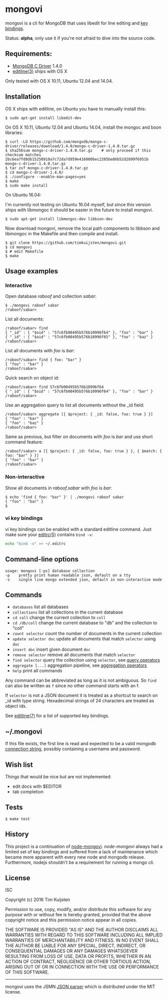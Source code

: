 # mongovi

mongovi is a cli for MongoDB that uses libedit for line editing and [key bindings].

Status: **alpha**, only use it if you're not afraid to dive into the source code.


## Requirements:
* [MongoDB C Driver] 1.4.0
* [editline(3)] ships with OS X

Only tested with OS X 10.11, Ubuntu 12.04 and 14.04.


## Installation

OS X ships with editline, on Ubuntu you have to manually install this:

    $ sudo apt-get install libedit-dev

On OS X 10.11, Ubuntu 12.04 and Ubuntu 14.04, install the mongoc and bson libraries:

    $ curl -LO https://github.com/mongodb/mongo-c-driver/releases/download/1.4.0/mongo-c-driver-1.4.0.tar.gz
    $ sha256sum mongo-c-driver-1.4.0.tar.gz    # only proceed if this checksum matches
    2bc6ea7fd8db15250910a7c72da7d959e416000bec2205be86b52d2899f6951b  mongo-c-driver-1.4.0.tar.gz
    $ tar zxf mongo-c-driver-1.4.0.tar.gz
    $ cd mongo-c-driver-1.4.0/
    $ ./configure --enable-man-pages=yes
    $ make
    $ sudo make install

On Ubuntu 16.04:

I'm currently not testing on Ubuntu 16.04 myself, but since this version ships
with libmongoc it should be easier in the future to install mongovi.

    $ sudo apt-get install libmongoc-dev libbson-dev

Now download mongovi, remove the local path components to libbson and libmongoc
in the Makefile and then compile and install.

    $ git clone https://github.com/timkuijsten/mongovi.git
    $ cd mongovi
    $ # edit Makefile
    $ make


## Usage examples

### Interactive

Open database *raboof* and collection *sabar*:

    $ ./mongovi raboof sabar
    /raboof/sabar> 

List all documents:

    /raboof/sabar> find
    { "_id" : { "$oid" : "57c6fb00495b576b10996f64" }, "foo" : "bar" }
    { "_id" : { "$oid" : "57c6fb00495b576b10996f65" }, "foo" : "baz" }
    /raboof/sabar> 

List all documents with *foo* is *bar*:

    /raboof/sabar> find { foo: "bar" }
    { "foo" : "bar" }
    /raboof/sabar> 

Quick search on object id:

    /raboof/sabar> find 57c6fb00495b576b10996f64
    { "_id" : { "$oid" : "57c6fb00495b576b10996f64" }, "foo" : "bar" }
    /raboof/sabar> 

Use an aggregation query to list all documents without the _id field:

    /raboof/sabar> aggregate [{ $project: { _id: false, foo: true } }]
    { "foo" : "bar" }
    { "foo" : "baz" }
    /raboof/sabar> 

Same as previous, but filter on documents with *foo* is *bar* and use short
command feature:

    /raboof/sabar> a [{ $project: { _id: false, foo: true } }, { $match: { foo: "bar" } }]
    { "foo" : "bar" }
    /raboof/sabar> 

### Non-interactive

Show all documents in *raboof.sabar* with *foo* is *bar*:

    $ echo 'find { foo: "bar" }' | ./mongovi raboof sabar
    { "foo" : "bar" }
    $

### vi key bindings

vi key bindings can be enabled with a standard editline command. Just make sure
your [editrc(5)] contains `bind -v`:

```sh
echo "bind -v" >> ~/.editrc
```

## Command-line options

    usage: mongovi [-ps] database collection
    -p    pretty print human readable json, default on a tty
    -s    single line mongo extended json, default in non-interactive mode


## Commands

* `databases` list all databases
* `collections` list all collections in the current database
* `cd coll` change the current collection to `coll`
* `cd /db/coll` change the current database to "db" and the collection to "coll"
* `count selector` count the number of documents in the current collection
* `update selector doc` update all documents that match `selector` using `doc`
* `insert doc` insert given document `doc`
* `remove selector` remove all documents that match `selector`
* `find selector` query the collection using `selector`, see [query operators]
* `aggregate [...]` aggregation pipeline, see [aggregation operators]
* `help` print all commands

Any command can be abbreviated as long as it is not ambiguous. So `find` can also be
written as `f` since no other command starts with an f.

If `selector` is not a JSON document it is treated as a shortcut to search on _id
with type string. Hexadecimal strings of 24 characters are treated as object ids.

See [editline(7)] for a list of supported key bindings.


## ~/.mongovi

If this file exists, the first line is read and expected to be a valid mongodb
[connection string], possibly containing a username and password.


## Wish list

Things that would be nice but are not implemented:
* edit docs with $EDITOR
* tab completion


## Tests

    $ make test


## History

This project is a continuation of [node-mongovi]. *node-mongovi* always had a
limited set of key bindings and suffered from a lack of maintenance which became
more apparent with every new node and mongodb release. Furthermore, nodejs
shouldn't be a requirement for running a mongo cli.


## License

ISC

Copyright (c) 2016 Tim Kuijsten

Permission to use, copy, modify, and/or distribute this software for any
purpose with or without fee is hereby granted, provided that the above
copyright notice and this permission notice appear in all copies.

THE SOFTWARE IS PROVIDED "AS IS" AND THE AUTHOR DISCLAIMS ALL WARRANTIES
WITH REGARD TO THIS SOFTWARE INCLUDING ALL IMPLIED WARRANTIES OF
MERCHANTABILITY AND FITNESS. IN NO EVENT SHALL THE AUTHOR BE LIABLE FOR
ANY SPECIAL, DIRECT, INDIRECT, OR CONSEQUENTIAL DAMAGES OR ANY DAMAGES
WHATSOEVER RESULTING FROM LOSS OF USE, DATA OR PROFITS, WHETHER IN AN
ACTION OF CONTRACT, NEGLIGENCE OR OTHER TORTIOUS ACTION, ARISING OUT OF
OR IN CONNECTION WITH THE USE OR PERFORMANCE OF THIS SOFTWARE.

---

mongovi uses the JSMN [JSON parser] which is distributed under the MIT license.


[JSON parser]: http://zserge.com/jsmn.html
[editrc(5)]: http://man.openbsd.org/editrc.5
[editline(7)]: http://man.openbsd.org/editline.7
[editline(3)]: http://man.openbsd.org/editline.3
[key bindings]: http://man.openbsd.org/editline.7#Input_character_bindings
[MongoDB C Driver]: http://mongoc.org/
[aggregation operators]: https://docs.mongodb.com/manual/reference/operator/aggregation/
[query operators]: https://docs.mongodb.com/manual/reference/operator/query/
[connection string]: https://docs.mongodb.com/manual/reference/connection-string/
[node-mongovi]: https://www.npmjs.com/package/mongovi
